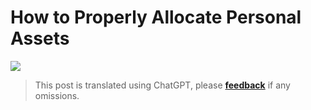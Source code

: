# How to Properly Allocate Personal Assets

![](https://img.wiki-power.com/d/wiki-media/img/20210312135502.png)

> This post is translated using ChatGPT, please [**feedback**](https://github.com/linyuxuanlin/Wiki_MkDocs/issues/new) if any omissions.